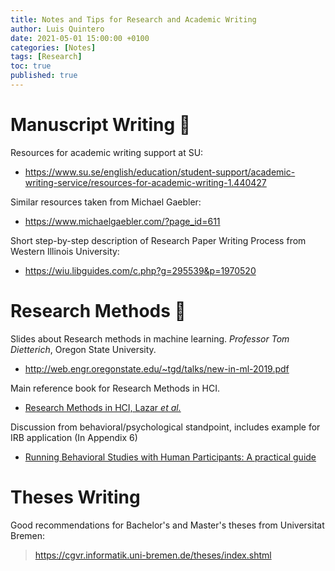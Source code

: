 ```yaml
---
title: Notes and Tips for Research and Academic Writing
author: Luis Quintero
date: 2021-05-01 15:00:00 +0100
categories: [Notes]
tags: [Research]
toc: true
published: true
---
```


# Manuscript Writing 📜

Resources for academic writing support at SU:
- <https://www.su.se/english/education/student-support/academic-writing-service/resources-for-academic-writing-1.440427>

Similar resources taken from Michael Gaebler: 
- <https://www.michaelgaebler.com/?page_id=611>

Short step-by-step description of Research Paper Writing Process from Western Illinois University: 
- <https://wiu.libguides.com/c.php?g=295539&p=1970520>

# Research Methods 🔧

Slides about Research methods in machine learning. *Professor Tom Dietterich*, Oregon State University.
 - <http://web.engr.oregonstate.edu/~tgd/talks/new-in-ml-2019.pdf>

Main reference book for Research Methods in HCI.
- [Research Methods in HCI, Lazar *et al.*](https://www.elsevier.com/books/research-methods-in-human-computer-interaction/lazar/978-0-12-805390-4)

Discussion from behavioral/psychological standpoint, includes example for IRB application (In Appendix 6)
- [Running Behavioral Studies with Human Participants: A practical guide](https://dx.doi.org/10.4135/9781452270067)

# Theses Writing

Good recommendations for Bachelor's and Master's theses from Universitat Bremen:
> <https://cgvr.informatik.uni-bremen.de/theses/index.shtml>